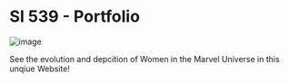 # SI 539 - Portfolio


![image](https://user-images.githubusercontent.com/70960248/144722323-774a6430-461f-40eb-b640-5ddddbbe3f12.png)


See the evolution and depcition of Women in the Marvel Universe in this unqiue Website!
